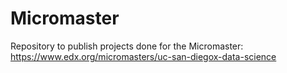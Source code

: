 # Micromaster
Repository to publish projects done for the Micromaster: https://www.edx.org/micromasters/uc-san-diegox-data-science
